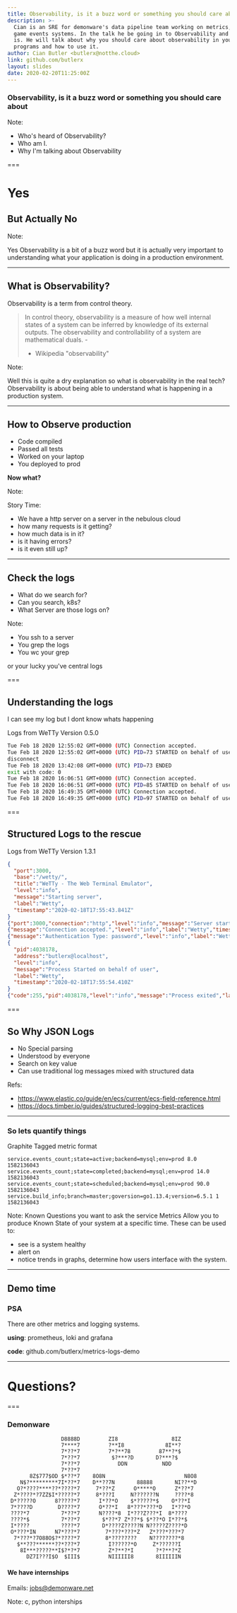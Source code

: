 ```yaml
---
title: Observability, is it a buzz word or something you should care about
description: >-
  Cian is an SRE for demonware's data pipeline team working on metrics, logs and
  game events systems. In the talk he be going in to Observability and what it
  is. He will talk about why you should care about observability in your
  programs and how to use it.
author: Cian Butler <butlerx@notthe.cloud>
link: github.com/butlerx
layout: slides
date: 2020-02-20T11:25:00Z
---
```


### Observability, is it a buzz word or something you should care about

Note:

- Who's heard of Observability?
- Who am I.
- Why I'm talking about Observability

===

# Yes

## But Actually No

Note:

Yes Observability is a bit of a buzz word but it is actually very important to
understanding what your application is doing in a production environment.

---

## What is Observability?

Observability is a term from control theory.

> In control theory, observability is a measure of how well internal states of a
> system can be inferred by knowledge of its external outputs. The observability
> and controllability of a system are mathematical duals. -
>
> - Wikipedia "observability"

Note:

Well this is quite a dry explanation so what is observability in the real tech?
Observability is about being able to understand what is happening in a
production system.

---

## How to Observe production

- Code compiled
- Passed all tests
- Worked on your laptop
- You deployed to prod

**Now what?**

Note:

Story Time:

- We have a http server on a server in the nebulous cloud
- how many requests is it getting?
- how much data is in it?
- is it having errors?
- is it even still up?

---

## Check the logs

- What do we search for?
- Can you search, k8s?
- What Server are those logs on?

Note:

- You ssh to a server
- You grep the logs
- You wc your grep

or your lucky you've central logs

===

## Understanding the logs

I can see my log but I dont know whats happening

Logs from WeTTy Version 0.5.0

```bash
Tue Feb 18 2020 12:55:02 GMT+0000 (UTC) Connection accepted.
Tue Feb 18 2020 12:55:02 GMT+0000 (UTC) PID=73 STARTED on behalf of user localhost
disconnect
Tue Feb 18 2020 13:42:08 GMT+0000 (UTC) PID=73 ENDED
exit with code: 0
Tue Feb 18 2020 16:06:51 GMT+0000 (UTC) Connection accepted.
Tue Feb 18 2020 16:06:51 GMT+0000 (UTC) PID=85 STARTED on behalf of user localhost
Tue Feb 18 2020 16:49:35 GMT+0000 (UTC) Connection accepted.
Tue Feb 18 2020 16:49:35 GMT+0000 (UTC) PID=97 STARTED on behalf of user localhost
```

===

## Structured Logs to the rescue

Logs from WeTTy Version 1.3.1

```json
{
  "port":3000,
  "base":"/wetty/",
  "title":"WeTTy - The Web Terminal Emulator",
  "level":"info",
  "message":"Starting server",
  "label":"Wetty",
  "timestamp":"2020-02-18T17:55:43.841Z"
}
{"port":3000,"connection":"http","level":"info","message":"Server started","label":"Wetty","timestamp":"2020-02-18T17:55:43.865Z"}
{"message":"Connection accepted.","level":"info","label":"Wetty","timestamp":"2020-02-18T17:55:47.686Z"}
{"message":"Authentication Type: password","level":"info","label":"Wetty","timestamp":"2020-02-18T17:55:47.688Z"}
{
  "pid":4038178,
  "address":"butlerx@localhost",
  "level":"info",
  "message":"Process Started on behalf of user",
  "label":"Wetty",
  "timestamp":"2020-02-18T17:55:54.410Z"
}
{"code":255,"pid":4038178,"level":"info","message":"Process exited","label":"Wetty","timestamp":"2020-02-18T17:55:54.433Z"}
```

===

## So Why JSON Logs

- No Special parsing
- Understood by everyone
- Search on key value
- Can use traditional log messages mixed with structured data

Refs:

- https://www.elastic.co/guide/en/ecs/current/ecs-field-reference.html
- https://docs.timber.io/guides/structured-logging-best-practices

---

### So lets quantify things

Graphite Tagged metric format

```
service.events_count;state=active;backend=mysql;env=prod 8.0 1582136043
service.events_count;state=completed;backend=mysql;env=prod 14.0 1582136043
service.events_count;state=scheduled;backend=mysql;env=prod 90.0 1582136043
service.build_info;branch=master;goversion=go1.13.4;version=6.5.1 1 1582136043
```

Note: Known Questions you want to ask the service Metrics Allow you to produce
Known State of your system at a specific time. These can be used to:

- see is a system healthy
- alert on
- notice trends in graphs, determine how users interface with the system.

---

## Demo time

### PSA

There are other metrics and logging systems.

**using**: prometheus, loki and grafana

**code**: github.com/butlerx/metrics-logs-demo

---

# Questions?

===

### Demonware

```text
                 D8888D         ZI8                 8IZ
                 7****7         ?**I8             8I**?
                 7*??*7         7*?**78         87**?*$
                 7*??*7          $?***?D       D?***?$
                 7*??*7            DDN           NDD
                 7*??*7
       8Z$777$OD $*??*7    8O8N                         N8O8
    N$?*********7I*??*7    D**??7N       88888       NI??**D
   O?*????****??*????*7     7*??*Z      O*****O      Z*??*7
  Z*????*?7ZZ$I*?????*7     8*???I     N???????N     ????*8
 D*?????O      8?????*7      I*??*O    $*?????*$    O*??*I
 7*????D        D????*7      O*??*I   8*???*???*D   I*??*O
 ????*7          7*??*7      N????*8  I*???Z???*I  8*????
 ????*$          7*??*7       $*??*7 Z*??*$ $*??*O I*??*$
 I*????          ????*7       D*????Z?????N N?????Z????*D
 O*???*IN      N7*???*7        7*???*???*Z   Z*???*???*7
  7*???*?7O88O$?*????*7        8*????????    N????????*8
   $**???******??*???*7         I??????*O     Z*??????I
    8I***?????**I$?*?*7         Z*?**?*I       ?*?**?*Z
      DZ7I???I$O  $III$         NIIIIII8       8IIIIIIN
```

#### We have internships

Emails: jobs@demonware.net

Note: c, python interships
